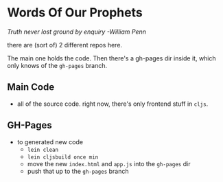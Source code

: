 # Words Of Our Prophets

*Truth never lost ground by enquiry -William Penn*

there are (sort of) 2 different repos here.

The main one holds the code.
Then there's a gh-pages dir inside it, which only knows of the `gh-pages` branch.

## Main Code

* all of the source code. right now, there's only frontend stuff in `cljs`.


## GH-Pages

* to generated new code
  * `lein clean`
  * `lein cljsbuild once min`
  * move the new `index.html` and `app.js` into the `gh-pages` dir
  * push that up to the `gh-pages` branch
